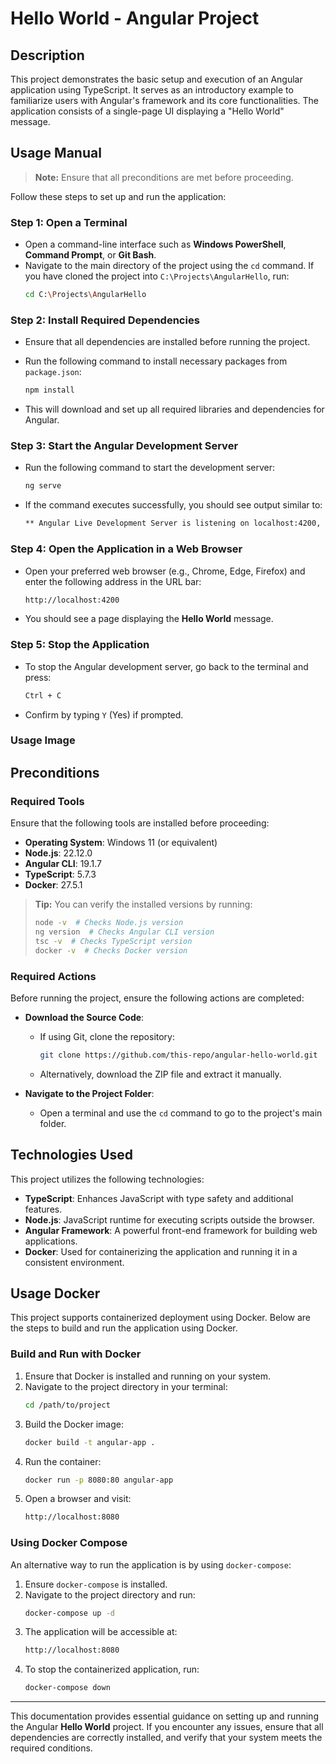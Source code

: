 # Hello World - Angular Project

## Description

This project demonstrates the basic setup and execution of an Angular application using TypeScript. It serves as an introductory example to familiarize users with Angular's framework and its core functionalities. The application consists of a single-page UI displaying a "Hello World" message.

## Usage Manual

> **Note:** Ensure that all preconditions are met before proceeding.

Follow these steps to set up and run the application:

### Step 1: Open a Terminal

- Open a command-line interface such as **Windows PowerShell**, **Command Prompt**, or **Git Bash**.
- Navigate to the main directory of the project using the `cd` command. If you have cloned the project into `C:\Projects\AngularHello`, run:
  ```sh
  cd C:\Projects\AngularHello
  ```

### Step 2: Install Required Dependencies

- Ensure that all dependencies are installed before running the project.

- Run the following command to install necessary packages from `package.json`:

  ```sh
  npm install
  ```

- This will download and set up all required libraries and dependencies for Angular.

### Step 3: Start the Angular Development Server

- Run the following command to start the development server:

  ```sh
  ng serve
  ```

- If the command executes successfully, you should see output similar to:

  ```sh
  ** Angular Live Development Server is listening on localhost:4200, open your browser on http://localhost:4200/ **
  ```

### Step 4: Open the Application in a Web Browser

- Open your preferred web browser (e.g., Chrome, Edge, Firefox) and enter the following address in the URL bar:

  ```sh
  http://localhost:4200
  ```

- You should see a page displaying the **Hello World** message.

### Step 5: Stop the Application

- To stop the Angular development server, go back to the terminal and press:

  ```sh
  Ctrl + C
  ```

- Confirm by typing `Y` (Yes) if prompted.

### Usage Image



## Preconditions

### Required Tools

Ensure that the following tools are installed before proceeding:

- **Operating System**: Windows 11 (or equivalent)
- **Node.js**: 22.12.0
- **Angular CLI**: 19.1.7
- **TypeScript**: 5.7.3
- **Docker**: 27.5.1

> **Tip:** You can verify the installed versions by running:
>
> ```sh
> node -v  # Checks Node.js version
> ng version  # Checks Angular CLI version
> tsc -v  # Checks TypeScript version
> docker -v  # Checks Docker version
> ```

### Required Actions

Before running the project, ensure the following actions are completed:

- **Download the Source Code**:

  - If using Git, clone the repository:
    ```sh
    git clone https://github.com/this-repo/angular-hello-world.git
    ```
  - Alternatively, download the ZIP file and extract it manually.

- **Navigate to the Project Folder**:

  - Open a terminal and use the `cd` command to go to the project's main folder.

## Technologies Used

This project utilizes the following technologies:

- **TypeScript**: Enhances JavaScript with type safety and additional features.
- **Node.js**: JavaScript runtime for executing scripts outside the browser.
- **Angular Framework**: A powerful front-end framework for building web applications.
- **Docker**: Used for containerizing the application and running it in a consistent environment.

## Usage Docker

This project supports containerized deployment using Docker. Below are the steps to build and run the application using Docker.

### Build and Run with Docker

1. Ensure that Docker is installed and running on your system.
2. Navigate to the project directory in your terminal:
   ```sh
   cd /path/to/project
   ```
3. Build the Docker image:
   ```sh
   docker build -t angular-app .
   ```
4. Run the container:
   ```sh
   docker run -p 8080:80 angular-app
   ```
5. Open a browser and visit:
   ```sh
   http://localhost:8080
   ```

### Using Docker Compose

An alternative way to run the application is by using `docker-compose`:

1. Ensure `docker-compose` is installed.
2. Navigate to the project directory and run:
   ```sh
   docker-compose up -d
   ```
3. The application will be accessible at:
   ```sh
   http://localhost:8080
   ```
4. To stop the containerized application, run:
   ```sh
   docker-compose down
   ```

---

This documentation provides essential guidance on setting up and running the Angular **Hello World** project. If you encounter any issues, ensure that all dependencies are correctly installed, and verify that your system meets the required conditions.

